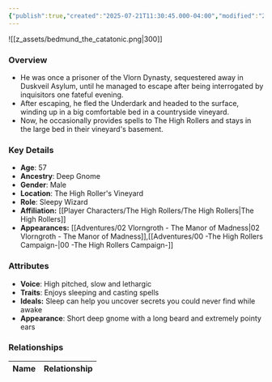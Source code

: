 ```yaml
---
{"publish":true,"created":"2025-07-21T11:30:45.000-04:00","modified":"2025-09-17T12:13:17.031-04:00","published":"2025-09-17T12:13:17.031-04:00","cssclasses":"","Age":"57","Ancestry":"Deep Gnome","Gender":"Male","Location":["The High Roller's Vineyard"],"Role":["Sleepy Wizard"],"Affiliation":["[[The High Rollers]]"],"Appearances":["[[02 Vlorngroth - The Manor of Madness]]","[[00 -The High Rollers Campaign-]]"]}
---
```



![[z_assets/bedmund_the_catatonic.png|300]]

### Overview
- He was once a prisoner of the Vlorn Dynasty, sequestered away in Duskveil Asylum, until he managed to escape after being interrogated by inquisitors one fateful evening.
- After escaping, he fled the Underdark and headed to the surface, winding up in a big comfortable bed in a countryside vineyard.
- Now, he occasionally provides spells to The High Rollers and stays in the large bed in their vineyard's basement.

### Key Details
- **Age**: 57
- **Ancestry**: Deep Gnome
- **Gender**: Male
- **Location**: The High Roller's Vineyard
- **Role**: Sleepy Wizard
- **Affiliation:** [[Player Characters/The High Rollers/The High Rollers\|The High Rollers]]
- **Appearances:** [[Adventures/02 Vlorngroth - The Manor of Madness\|02 Vlorngroth - The Manor of Madness]],[[Adventures/00 -The High Rollers Campaign-\|00 -The High Rollers Campaign-]]

### Attributes
- **Voice**: High pitched, slow and lethargic
- **Traits**: Enjoys sleeping and casting spells
- **Ideals:** Sleep can help you uncover secrets you could never find while awake
- **Appearance**: Short deep gnome with a long beard and extremely pointy ears

### Relationships

| Name  | Relationship |
| ----- | ------------ |
